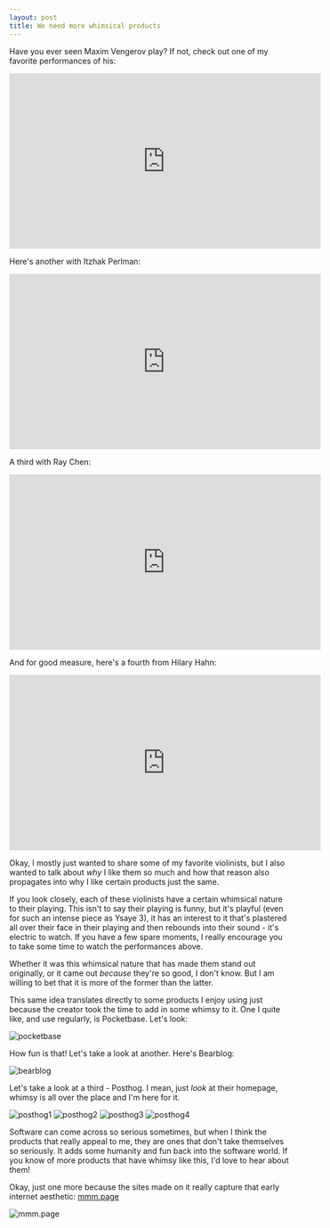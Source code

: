 ```yaml
---
layout: post
title: We need more whimsical products
---
```


Have you ever seen Maxim Vengerov play? If not, check out one of my favorite performances of his:

<iframe width="560" height="315" src="https://www.youtube.com/embed/Bg1NUBLK1tk" title="YouTube video player" frameborder="0" allow="accelerometer; autoplay; clipboard-write; encrypted-media; gyroscope; picture-in-picture; web-share" allowfullscreen></iframe>

Here's another with Itzhak Perlman:

<iframe width="560" height="315" src="https://www.youtube.com/embed/QCKL95HAdQ8" title="YouTube video player" frameborder="0" allow="accelerometer; autoplay; clipboard-write; encrypted-media; gyroscope; picture-in-picture; web-share" allowfullscreen></iframe>

A third with Ray Chen:

<iframe width="560" height="315" src="https://www.youtube.com/embed/I03Hs6dwj7E" title="YouTube video player" frameborder="0" allow="accelerometer; autoplay; clipboard-write; encrypted-media; gyroscope; picture-in-picture; web-share" allowfullscreen></iframe>

And for good measure, here's a fourth from Hilary Hahn:

<iframe width="560" height="315" src="https://www.youtube.com/embed/iEBX_ouEw1I" title="YouTube video player" frameborder="0" allow="accelerometer; autoplay; clipboard-write; encrypted-media; gyroscope; picture-in-picture; web-share" allowfullscreen></iframe>

Okay, I mostly just wanted to share some of my favorite violinists, but I also wanted to talk about _why_ I like them so much and how that reason also propagates into why I like certain products just the same.

If you look closely, each of these violinists have a certain whimsical nature to their playing. This isn't to say their playing is funny, but it's playful (even for such an intense piece as Ysaye 3), it has an interest to it that's plastered all over their face in their playing and then rebounds into their sound - it's electric to watch. If you have a few spare moments, I really encourage you to take some time to watch the performances above.

Whether it was this whimsical nature that has made them stand out originally, or it came out _because_ they're so good, I don't know. But I am willing to bet that it is more of the former than the latter.

This same idea translates directly to some products I enjoy using just because the creator took the time to add in some whimsy to it. One I quite like, and use regularly, is Pocketbase. Let's look:

![pocketbase](/assets/images/2023-07-26-whimsy/pocketbase.gif)

How fun is that! Let's take a look at another. Here's Bearblog:

![bearblog](/assets/images/2023-07-26-whimsy/bearblog.gif)

Let's take a look at a third - Posthog. I mean, just _look_ at their homepage, whimsy is all over the place and I'm here for it. 

![posthog1](/assets/images/2023-07-26-whimsy/posthog1.png)
![posthog2](/assets/images/2023-07-26-whimsy/posthog2.png)
![posthog3](/assets/images/2023-07-26-whimsy/posthog3.png)
![posthog4](/assets/images/2023-07-26-whimsy/posthog4.png)

Software can come across so serious sometimes, but when I think the products that really appeal to me, they are ones that don't take themselves so seriously. It adds some humanity and fun back into the software world. If you know of more products that have whimsy like this, I'd love to hear about them!

Okay, just one more because the sites made on it really capture that early internet aesthetic: [mmm.page](https://mmm.page)

![mmm.page](/assets/images/2023-07-26-whimsy/mmmpage.gif)

